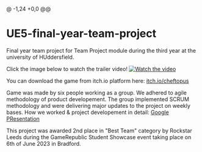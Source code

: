 @ -1,24 +0,0 @@
# UE5-final-year-team-project
Final year team project for Team Project module during the third year at the university of HUddersfield.

Click the image below to watch the trailer video!
[![Watch the video](https://img.youtube.com/vi/ZUjtnqoPHxw/maxresdefault.jpg)](https://youtu.be/ZUjtnqoPHxw)

You can download the game from itch.io platform here: 
[itch.io/cheftopus](https://thecooltea.itch.io/cheftopus)

Game was made by six people working as a group. We adhered to agile methodology of product developement. The group implemented SCRUM methodology and were delivering major updates to the project on weekly bases.
How we worked & project developement in detail: [Google PResentation](https://docs.google.com/presentation/d/18JoBZINPGHcC9934c-cgWqmwyPI-kkL5l96vfcr4X3Q/edit?usp=sharing)

This project was awarded 2nd place in "Best Team" category by Rockstar Leeds during the GameRepublic Student Showcase event taking place on 6th of June 2023 in Bradford.
